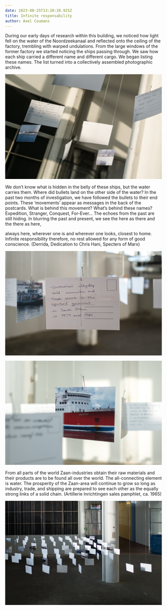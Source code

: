 ```yaml
---
date: 2023-08-25T13:28:28.925Z
title: Infinite responsability
author: Axel Coumans
---
```

During our early days of research within this building, we noticed how light fell on the water of the Noordzeekanaal and reflected onto the ceiling of the factory, trembling with warped undulations. From the large windows of the former factory we started noticing the ships passing through. We saw how each ship carried a different name and different cargo. We began listing these names. The list turned into a collectively assembled photographic archive.

![alt text](img_0068.jpg "title")

We don’t know what is hidden in the belly of these ships, but the water carries them. Where did bullets land on the other side of the water? In the past two months of investigation, we have followed the bullets to their end points. These ‘movements’ appear as messages in the back of the postcards. What is behind this movement? What’s behind these names? Expedition, Stranger, Conquest, For-Ever... The echoes from the past are still hiding. In blurring the past and present, we see the here as there and the there as here,

always here, wherever one is and wherever one looks, closest to home. Infinite responsibility therefore, no rest allowed for any form of good conscience. (Derrida, Dedication to Chris Hani, Specters of Marx)

![](img_0057.jpg)

![](img_0062.jpg)

From all parts of the world Zaan-industries obtain their raw materials and their products are to be found all over the world. The all-connecting element is water. The prosperity of the Zaan-area will continue to grow so long as industry, trade, and shipping are prepared to see each other as the equally strong links of a solid chain. (Artillerie Inrichtingen sales pamphlet, ca. 1965)

![](img_0067.jpg)